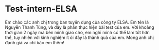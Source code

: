 # Test-intern-ELSA
Em chào các anh chị trong ban tuyển dụng của công ty ELSA.
Em tên là Nguyễn Thanh Tùng, và đây là phần thực hiện bài test của em.
Với khoảng thời gian 2 ngày mà bên mình giao cho, em nghĩ mình có thể làm tốt hơn thế, tuy nhiên với kinh nghiệm ít ỏi đây là thành quả của em.
Mong anh chị đánh giá và chỉ bảo em thêm!
